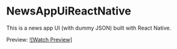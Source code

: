 # NewsAppUiReactNative
This is a news app UI (with dummy JSON) built with React Native. 

Preview:
[![Watch Preview]](http://blog.davidoluyale.me/wp-content/uploads/2019/02/WhatsApp-Video-2019-02-18-at-5.41.06-AM.mp4)


